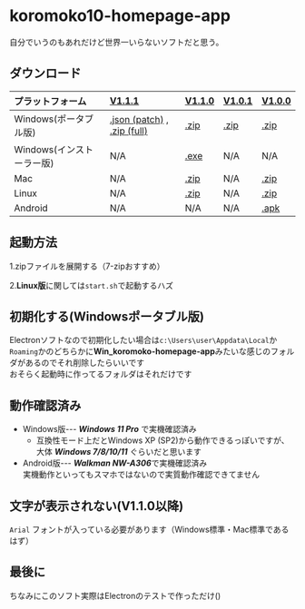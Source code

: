 # koromoko10-homepage-app
自分でいうのもあれだけど世界一いらないソフトだと思う。

## ダウンロード
| プラットフォーム  | [V1.1.1](https://github.com/koromoko10/koromoko10-homepage-app/tree/main/V1.1.1%20%5Bpatch%5D) | [V1.1.0](https://github.com/koromoko10/koromoko10-homepage-app/releases/tag/V1.1.0) | [V1.0.1](https://github.com/koromoko10/koromoko10-homepage-app/releases/tag/V1.0.1_Win-Update) | [V1.0.0](https://github.com/koromoko10/koromoko10-homepage-app/tree/main/V1.0.0) |
|:-----|:-----|:-----|:-----|:-----|
| Windows(ポータブル版) | [.json (patch)](https://github.com/koromoko10/koromoko10-homepage-app/blob/main/V1.1.1%20%5Bpatch%5D/project.json) , [.zip (full)](https://github.com/koromoko10/koromoko10-homepage-app/blob/main/V1.1.1%20%5Bpatch%5D/koromoko10-homepage-app.zip) | [.zip](https://github.com/koromoko10/koromoko10-homepage-app/releases/download/V1.1.0/Win.V1.1.0-koromoko10-homepage-app.zip) | [.zip](https://github.com/koromoko10/koromoko10-homepage-app/releases/download/V1.0.1_Win-Update/Win_koromoko-homepage-app.zip) | [.zip](https://github.com/koromoko10/koromoko10-homepage-app/blob/main/V1.0.0/V1.0.0%20Win_koromoko10%E3%83%9B%E3%83%BC%E3%83%A0%E3%83%9A%E3%83%BC%E3%82%B8%E3%82%A2%E3%83%97%E3%83%AA%20%5B%E4%B8%96%E7%95%8C%E4%B8%80%E3%81%84%E3%82%89%E3%81%AA%E3%81%84%E3%82%BD%E3%83%95%E3%83%88%5D.zip) |
| Windows(インストーラー版) | N/A | [.exe](https://github.com/koromoko10/koromoko10-homepage-app/releases/download/V1.1.0/Win.V1.1.0-koromoko10-homepage-app.Setup.exe) | N/A | N/A |
| Mac | N/A | [.zip](https://github.com/koromoko10/koromoko10-homepage-app/releases/download/V1.1.0/Mac.V1.1.0-koromoko10-homepage-app.zip) | N/A | [.zip](https://github.com/koromoko10/koromoko10-homepage-app/blob/main/V1.0.0/V1.0.0%20Mac_koromoko10%E3%83%9B%E3%83%BC%E3%83%A0%E3%83%9A%E3%83%BC%E3%82%B8%E3%82%A2%E3%83%97%E3%83%AA%20%5B%E4%B8%96%E7%95%8C%E4%B8%80%E3%81%84%E3%82%89%E3%81%AA%E3%81%84%E3%82%BD%E3%83%95%E3%83%88%5D%20Mac%E7%89%88.zip) |
| Linux | N/A | [.zip](https://github.com/koromoko10/koromoko10-homepage-app/releases/download/V1.1.0/Linux.V1.1.0-koromoko10-homepage-app.zip) | N/A | [.zip](https://github.com/koromoko10/koromoko10-homepage-app/blob/main/V1.0.0/V1.0.0%20Linux_koromoko10%E3%83%9B%E3%83%BC%E3%83%A0%E3%83%9A%E3%83%BC%E3%82%B8%E3%82%A2%E3%83%97%E3%83%AA%20%5B%E4%B8%96%E7%95%8C%E4%B8%80%E3%81%84%E3%82%89%E3%81%AA%E3%81%84%E3%82%BD%E3%83%95%E3%83%88%5D%20Linux%E7%89%88.zip) |
| Android | N/A | N/A | N/A | [.apk](https://github.com/koromoko10/koromoko10-homepage-app/blob/main/V1.0.0/V1.0.0%20Android_20240107221116-app-debug.apk) |

## 起動方法
1.zipファイルを展開する（7-zipおすすめ）

2.**Linux版**に関しては`start.sh`で起動するハズ

## 初期化する(Windowsポータブル版)
Electronソフトなので初期化したい場合は`c:\Users\user\Appdata\Local`か`Roaming`かのどちらかに**Win_koromoko-homepage-app**みたいな感じのフォルダがあるのでそれ削除したらいいです<br>
おそらく起動時に作ってるフォルダはそれだけです<br>
## 動作確認済み
* Windows版--- ***Windows 11 Pro*** で実機確認済み
  * 互換性モード上だとWindows XP (SP2)から動作できるっぽいですが、<br>
  大体 ***Windows 7/8/10/11*** ぐらいだと思います
* Android版--- ***Walkman NW-A306***で実機確認済み<br>
実機動作といってもスマホではないので実質動作確認できてません
## 文字が表示されない(V1.1.0以降)
 `Arial` フォントが入っている必要があります（Windows標準・Mac標準であるはず）

## 最後に
ちなみにこのソフト実際はElectronのテストで作っただけ()
